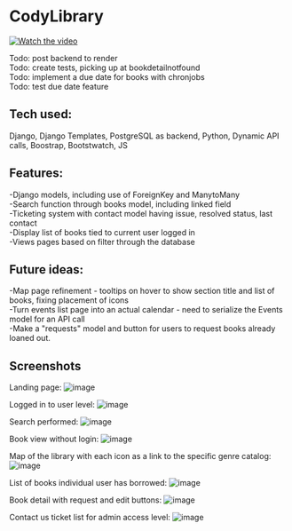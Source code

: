 # CodyLibrary  

[![Watch the video](https://img.youtube.com/vi/1yDeDKPFpyQ/maxresdefault.jpg)](https://www.youtube.com/watch?v=1yDeDKPFpyQ)


Todo: post backend to render  
Todo: create tests, picking up at bookdetailnotfound  
Todo: implement a due date for books with chronjobs  
Todo: test due date feature   

## Tech used:  
Django, Django Templates, PostgreSQL as backend, Python, Dynamic API calls, Boostrap, Bootstwatch, JS

## Features:  
-Django models, including use of ForeignKey and ManytoMany  
-Search function through books model, including linked field  
-Ticketing system with contact model having issue, resolved status, last contact  
-Display list of books tied to current user logged in  
-Views pages based on filter through the database  

## Future ideas:  
-Map page refinement - tooltips on hover to show section title and list of books, fixing placement of icons  
-Turn events list page into an actual calendar - need to serialize the Events model for an API call  
-Make a "requests" model and button for users to request books already loaned out.    

## Screenshots
Landing page:
![image](https://github.com/codysharma/CodyLibrary/assets/123990673/01d06670-d109-4288-89e9-7464fab0048f)

Logged in to user level:
![image](https://github.com/codysharma/CodyLibrary/assets/123990673/acc9d0b5-96e0-4c37-a77f-5c7b838edd7d)

Search performed:
![image](https://github.com/codysharma/CodyLibrary/assets/123990673/2332fc85-f6eb-43ba-a73b-547d3bf5ee2d)

Book view without login:
![image](https://github.com/codysharma/CodyLibrary/assets/123990673/cf08ddce-a454-49d4-8049-27783a552d11)

Map of the library with each icon as a link to the specific genre catalog:
![image](https://github.com/codysharma/CodyLibrary/assets/123990673/5a6de4ed-3326-4a57-8c83-f3d31393664c)

List of books individual user has borrowed:
![image](https://github.com/codysharma/CodyLibrary/assets/123990673/f9df39e6-bb9f-457d-9866-def9b8d3b0c0)

Book detail with request and edit buttons:
![image](https://github.com/codysharma/CodyLibrary/assets/123990673/66410278-2d51-4948-a417-3b491d3127bb)

Contact us ticket list for admin access level:
![image](https://github.com/codysharma/CodyLibrary/assets/123990673/b2c0b292-2e54-4377-81be-66f3b8d80e44)
